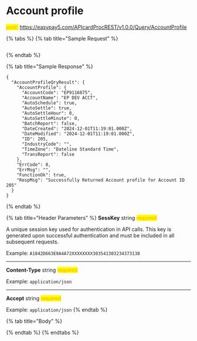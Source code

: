 # Account profile

<mark style="color:orange;">post:</mark> https://easypay5.com/APIcardProcREST/v1.0.0/Query/AccountProfile

{% tabs %}
{% tab title="Sample Request" %}
```clike
```
{% endtab %}

{% tab title="Sample Response" %}
```clike
{
  "AccountProfileQryResult": {
    "AccountProfile": {
      "AccountCode": "EP9116875",
      "AccountName": "EP DEV ACCT",
      "AutoSchedule": true,
      "AutoSettle": true,
      "AutoSettleHour": 0,
      "AutoSettleMinute": 0,
      "BatchReport": false,
      "DateCreated": "2024-12-01T11:19:01.000Z",
      "DateModified": "2024-12-01T11:19:01.000Z",
      "ID": 205,
      "IndustryCode": "",
      "TimeZone": "Dateline Standard Time",
      "TransReport": false
    },
    "ErrCode": 0,
    "ErrMsg": "",
    "FunctionOk": true,
    "RespMsg": "Successfully Returned Account profile for Account ID 205"
  }
}
```
{% endtab %}

{% tab title="Header Parameters" %}
**SessKey** string <mark style="color:orange;">required</mark>

A unique session key used for authentication in API calls. This key is generated upon successful authentication and must be included in all subsequent requests.

Example: `A1842D663E9A4A72XXXXXXXX303541303234373138`

***

**Content-Type** string <mark style="color:orange;">required</mark>

Example: `application/json`

***

**Accept** string <mark style="color:orange;">required</mark>

Example: `application/json`
{% endtab %}

{% tab title="Body" %}

{% endtab %}
{% endtabs %}

